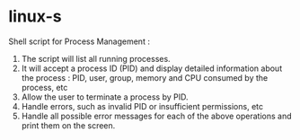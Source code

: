 # linux-s
Shell script for Process Management :

1. The script will list all running processes.
2. It will accept a process ID (PID) and display detailed information about the process : PID, user, group, memory and CPU consumed by the process, etc
3. Allow the user to terminate a process by PID.
4. Handle errors, such as invalid PID or insufficient permissions, etc
5. Handle all possible error messages for each of the above operations and print them on the screen.
